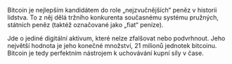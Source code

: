 Bitcoin je nejlepším kandidátem do role „nejzvučnějších“ peněz v historii lidstva. To z něj dělá tržního konkurenta současnému systému pružných, státních peněz (taktéž označované jako „fiat“ peníze).

Jde o jediné digitální aktivum, které nelze zfalšovat nebo podvrhnout. Jeho největší hodnota je jeho konečné množství, 21 milionů jednotek bitcoinu. Bitcoin je tedy perfektním nástrojem k uchovávání kupní síly v čase.
